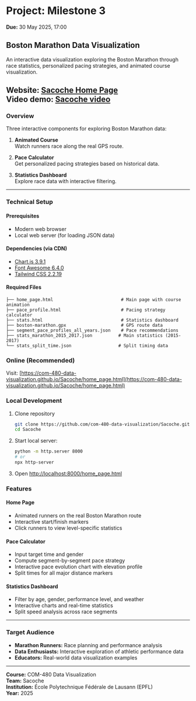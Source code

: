 # Project: Milestone 3

**Due:** 30 May 2025, 17:00

## Boston Marathon Data Visualization

An interactive data visualization exploring the Boston Marathon through race statistics, personalized pacing strategies, and animated course visualization.

**Website:** [Sacoche Home Page](https://com-480-data-visualization.github.io/Sacoche/home_page.html)  
**Video demo:** [Sacoche video](https://drive.google.com/file/d/1JOtgCxT61zZRbDrfkIpc0pJlROQd6mIf/view?usp=drive_link)
---

### Overview

Three interactive components for exploring Boston Marathon data:

1. **Animated Course**  
   Watch runners race along the real GPS route.

2. **Pace Calculator**  
   Get personalized pacing strategies based on historical data.

3. **Statistics Dashboard**  
   Explore race data with interactive filtering.

---

### Technical Setup

#### Prerequisites

- Modern web browser  
- Local web server (for loading JSON data)

#### Dependencies (via CDN)

- [Chart.js 3.9.1](https://cdnjs.com/libraries/Chart.js/3.9.1)  
- [Font Awesome 6.4.0](https://cdnjs.com/libraries/font-awesome/6.4.0)  
- [Tailwind CSS 2.2.19](https://cdnjs.com/libraries/tailwindcss/2.2.19)

#### Required Files
```
├── home_page.html                          # Main page with course animation
├── pace_profile.html                       # Pacing strategy calculator
├── stats.html                              # Statistics dashboard
├── boston-marathon.gpx                     # GPS route data
├── segment_pace_profiles_all_years.json    # Pace recommendations
├── stats_marathon_2015_2017.json          # Main statistics (2015-2017)
└── stats_split_time.json                  # Split timing data
```

### Online (Recommended)

Visit: [https://com-480-data-visualization.github.io/Sacoche/home_page.html](https://com-480-data-visualization.github.io/Sacoche/home_page.html)

### Local Development

1. Clone repository
   ```bash
   git clone https://github.com/com-480-data-visualization/Sacoche.git
   cd Sacoche

2. Start local server:
   ```bash
   python -m http.server 8000
   # or
   npx http-server

3. Open [http://localhost:8000/home_page.html](http://localhost:8000/home_page.html)

### Features

#### Home Page
- Animated runners on the real Boston Marathon route  
- Interactive start/finish markers  
- Click runners to view level-specific statistics  

#### Pace Calculator
- Input target time and gender  
- Compute segment-by-segment pace strategy  
- Interactive pace evolution chart with elevation profile  
- Split times for all major distance markers  

#### Statistics Dashboard
- Filter by age, gender, performance level, and weather  
- Interactive charts and real-time statistics  
- Split speed analysis across race segments  

---

### Target Audience
- **Marathon Runners:** Race planning and performance analysis  
- **Data Enthusiasts:** Interactive exploration of athletic performance data  
- **Educators:** Real-world data visualization examples  

---

**Course:** COM-480 Data Visualization  
**Team:** Sacoche  
**Institution:** École Polytechnique Fédérale de Lausann (EPFL)  
**Year:** 2025  
